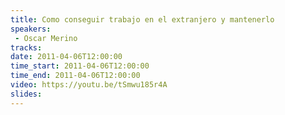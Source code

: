 ```yaml
---
title: Como conseguir trabajo en el extranjero y mantenerlo
speakers:
 - Oscar Merino
tracks:
date: 2011-04-06T12:00:00
time_start: 2011-04-06T12:00:00
time_end: 2011-04-06T12:00:00
video: https://youtu.be/tSmwu185r4A
slides:
---
```



